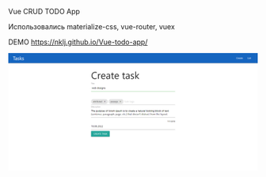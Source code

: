 Vue CRUD TODO App 

Использовались materialize-css, vue-router, vuex

DEMO https://nklj.github.io/Vue-todo-app/

[![Иллюстрация к проекту](https://github.com/Nklj/Vue-todo-app/blob/main/src/assets/Screenshot.png)](https://nklj.github.io/Vue-todo-app/)




